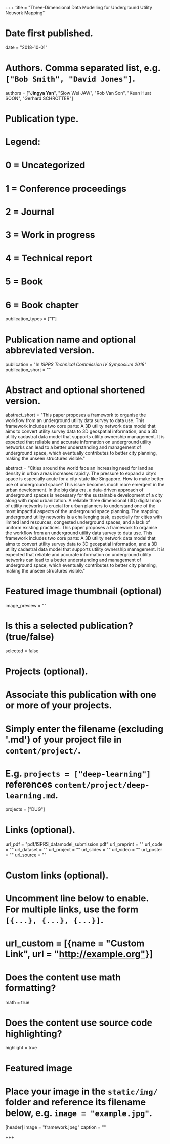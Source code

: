 
+++
title = "Three-Dimensional Data Modelling for Underground Utility Network Mapping"

# Date first published.
date = "2018-10-01"

# Authors. Comma separated list, e.g. `["Bob Smith", "David Jones"]`.
authors = ["__Jingya Yan__", "Siow Wei JAW", "Rob Van Son", "Kean Huat SOON", "Gerhard SCHROTTER"]

# Publication type.
# Legend:
# 0 = Uncategorized
# 1 = Conference proceedings
# 2 = Journal
# 3 = Work in progress
# 4 = Technical report
# 5 = Book
# 6 = Book chapter
publication_types = ["1"]

# Publication name and optional abbreviated version.
publication = "In *ISPRS Technical Commission IV Symposium 2018*"
publication_short = ""

# Abstract and optional shortened version.
abstract_short = "This paper proposes a framework to organise the workflow from an underground utility data survey to data use. This framework includes two core parts: A 3D utility network data model that aims to convert utility survey data to 3D geospatial information, and a 3D utility cadastral data model that supports utility ownership management. It is expected that reliable and accurate information on underground utility networks can lead to a better understanding and management of underground space, which eventually contributes to better city planning, making the unseen structures visible."

abstract = "Cities around the world face an increasing need for land as density in urban areas increases rapidly. The pressure to expand a city’s space is especially acute for a city-state like Singapore. How to make better use of underground space? This issue becomes much more emergent in the urban development. In the big data era, a data-driven approach of underground spaces is necessary for the sustainable development of a city along with rapid urbanization. A reliable three dimensional (3D) digital map of utility networks is crucial for urban planners to understand one of the most impactful aspects of the underground space planning. The mapping underground utility networks is a challenging task, especially for cities with limited land resources, congested underground spaces, and a lack of uniform existing practices. This paper proposes a framework to organise the workflow from an underground utility data survey to data use. This framework includes two core parts: A 3D utility network data model that aims to convert utility survey data to 3D geospatial information, and a 3D utility cadastral data model that supports utility ownership management. It is expected that reliable and accurate information on underground utility networks can lead to a better understanding and management of underground space, which eventually contributes to better city planning, making the unseen structures visible."


# Featured image thumbnail (optional)
image_preview = ""

# Is this a selected publication? (true/false)
selected = false

# Projects (optional).
#   Associate this publication with one or more of your projects.
#   Simply enter the filename (excluding '.md') of your project file in `content/project/`.
#   E.g. `projects = ["deep-learning"]` references `content/project/deep-learning.md`.
projects = ["DUG"]

# Links (optional).
url_pdf = "pdf/ISPRS_datamodel_submission.pdf"
url_preprint = ""
url_code = ""
url_dataset = ""
url_project = ""
url_slides = ""
url_video = ""
url_poster = ""
url_source = ""

# Custom links (optional).
#   Uncomment line below to enable. For multiple links, use the form `[{...}, {...}, {...}]`.
# url_custom = [{name = "Custom Link", url = "http://example.org"}]

# Does the content use math formatting?
math = true

# Does the content use source code highlighting?
highlight = true

# Featured image
# Place your image in the `static/img/` folder and reference its filename below, e.g. `image = "example.jpg"`.
[header]
image = "framework.jpeg"
caption = ""

+++
